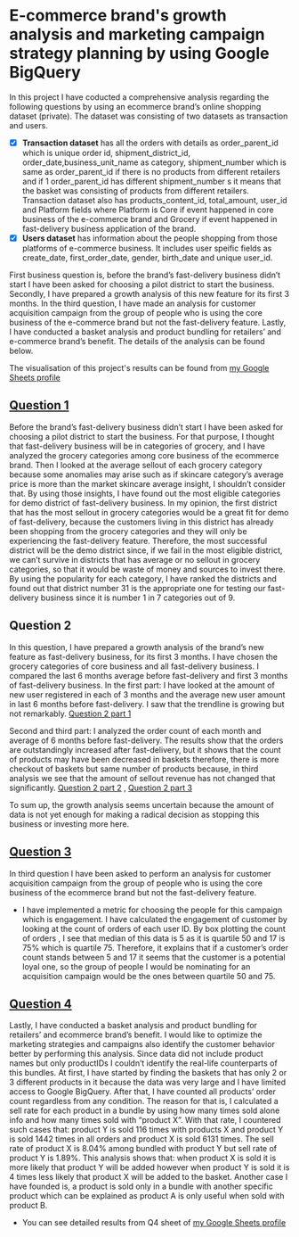 # E-commerce brand's growth analysis and marketing campaign strategy planning by using Google BigQuery
In this project I have coducted a comprehensive analysis  regarding the following questions by using an ecommerce brand’s online shopping dataset (private). The dataset was consisting of two datasets as transaction and users. 
- [x] **Transaction dataset** has all the orders with details as order_parent_id which is unique order id, shipment_district_id, order_date,business_unit_name as category, shipment_number which is same as order_parent_id if there is no products from different retailers and if 1 order_parent_id has different shipment_number s it means that the basket was consisting of products from different retailers. Transaction dataset also has products_content_id, total_amount, user_id and Platform fields where Platform is Core if event happened in core business of the e-commerce brand and Grocery if event happened in fast-delivery business application of the brand.
- [x] **Users dataset** has information about the people shopping from those platforms of e-commerce business. It includes user speific fields as create_date, first_order_date, gender, birth_date and unique user_id.

First business question is, before the brand’s fast-delivery business didn’t start I have been asked for choosing a pilot district to start the business. Secondly, I have prepared a growth analysis of this new feature for its first 3 months. In the third question, I have made an analysis for customer acquisition campaign from the group of people who is using the core business of the e-commerce brand but not the fast-delivery feature. Lastly, I have conducted a basket analysis and product bundling for retailers’ and e-commerce brand’s benefit. The details of the analysis can be found below.

The visualisation of this project's results can be found from [my Google Sheets profile](https://docs.google.com/spreadsheets/d/1w_r572EJVW-PV2uR9mcCAp3IaAYdElUmcilN4x7jv3Y/edit?usp=sharing)


## [Question 1](https://github.com/burcuduman/Patika.dev-Trendyol-Data-Analytics-Bootcamp-Final-Project/blob/master/Final_Q1.sql)

Before the brand’s fast-delivery business didn’t start I have been asked for choosing a pilot district to start the business. 
For that purpose, I thought that fast-delivery business will be in categories of grocery, and I have analyzed the grocery categories among core business of the ecommerce brand. Then I looked at the average sellout of each grocery category because some anomalies may arise such as if skincare category’s average price is more than the market skincare average insight, I shouldn’t consider that. By using those insights, I have found out the most eligible categories for demo district of fast-delivery business. In my opinion, the first district that has the most sellout in grocery categories would be a great fit for demo of fast-delivery, because the customers living in this district has already been shopping from the grocery categories and they will only be experiencing the fast-delivery feature. Therefore, the most successful district will be the demo district since, if we fail in the most eligible district, we can’t survive in districts that has average or no sellout in grocery categories, so that it would be waste of money and sources to invest there. By using the popularity for each category, I have ranked the districts and found out that district number 31 is the appropriate one for testing our fast-delivery business since it is number 1 in 7 categories out of 9. 


## Question 2

In this question, I have prepared a growth analysis of the brand’s new feature as fast-delivery business, for its first 3 months. 
I have chosen the grocery categories of core business and all fast-delivery business. I compared the last 6 months average before fast-delivery and first 3 months of fast-delivery business.
In the first part: I have looked at the amount of new user registered in each of 3 months and the average new user amount in last 6 months before fast-delivery. I saw that the trendline is growing but not remarkably. [Question 2 part 1](https://github.com/burcuduman/Patika.dev-Trendyol-Data-Analytics-Bootcamp-Final-Project/blob/master/Final_Q2_part1.sql) 

Second and third part: I analyzed the order count of each month and average of 6 months before fast-delivery. The results show that the orders are outstandingly increased after fast-delivery, but it shows that the count of products may have been decreased in baskets therefore, there is more checkout of baskets but same number of products because, in third analysis we see that the amount of sellout revenue has not changed that significantly. 
[Question 2 part 2](https://github.com/burcuduman/Patika.dev-Trendyol-Data-Analytics-Bootcamp-Final-Project/blob/master/Final_Q2_part2.sql) , 
[Question 2 part 3](https://github.com/burcuduman/Patika.dev-Trendyol-Data-Analytics-Bootcamp-Final-Project/blob/master/Final_Q2_part3.sql)

To sum up, the growth analysis seems uncertain because the amount of data is not yet enough for making a radical decision as stopping this business or investing more here.


## [Question 3](https://github.com/burcuduman/Patika.dev-Trendyol-Data-Analytics-Bootcamp-Final-Project/blob/master/Final_Q3.sql)

In third question I have been asked to perform an analysis for customer acquisition campaign from the group of people who is using the core business of the ecommerce brand but not the fast-delivery feature. 
+ I have implemented a metric for choosing the people for this campaign which is engagement. I have calculated the engagement of customer by looking at the count of orders of each user ID. By box plotting the count of orders , I see that median of this data is 5 as it is quartile 50 and 17 is 75% which is quartile 75. Therefore, it explains that if a customer’s order count stands between 5 and 17 it seems that the customer is a potential loyal one, so the group of people I would be nominating for an acquisition campaign would be the ones between quartile 50 and 75.


## [Question 4](https://github.com/burcuduman/Patika.dev-Trendyol-Data-Analytics-Bootcamp-Final-Project/blob/master/Final_Q4.sql)

Lastly, I have conducted a basket analysis and product bundling for retailers’ and ecommerce brand’s benefit. I would like to optimize the marketing strategies and campaigns also identify the customer behavior better by performing this analysis. Since data did not include product names but only productIDs I couldn’t identify the real-life counterparts of this bundles. 
At first, I have started by finding the baskets that has only 2 or 3 different products in it because the data was very large and I have limited access to Google BigQuery. After that, I have counted all products’ order count regardless from any condition. The reason for that is, I calculated a sell rate for each product in a bundle by using how many times sold alone info and how many times sold with “product X”. With that rate, I countered such cases that: product Y is sold 116 times with products X and product Y is sold 1442 times in all orders and product X is sold 6131 times. The sell rate of product X is 8.04% among bundled with product Y but sell rate of product Y is 1.89%. This analysis shows that: when product X is sold it is more likely that product Y will be added however when product Y is sold it is 4 times less likely that product X will be added to the basket. Another case I have founded is, a product is sold only in a bundle with another specific product which can be explained as product A is only useful when sold with product B.

+ You can see detailed results from Q4 sheet of [my Google Sheets profile](https://docs.google.com/spreadsheets/d/1w_r572EJVW-PV2uR9mcCAp3IaAYdElUmcilN4x7jv3Y/edit?usp=sharing)


